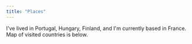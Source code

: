 ```yaml
---
title: "Places"
---
```


I've lived in Portugal, Hungary, Finland, and I'm currently based in France. Map of visited countries is below.

<link rel="stylesheet" href="https://unpkg.com/leaflet/dist/leaflet.css" />
<script src="https://unpkg.com/leaflet/dist/leaflet.js"></script>
<div id="map"></div>
<script>
    var visited = ["PRT","ESP","LUX","ITA","HUN","MKD","KOS","SVK","POL","BIH",
    "HRV","SVN","SRB","FRA","DEU","AUT","CZE","UKR","MDA","ROU","BGR","ALB","MNE",
    "CHL","GBR","VAT","DNK","SWE","CHE","IND","LKA","FIN","EST"];
    var map = L.map('map', { 
        zoomControl: false,
        attributionControl: false
    })
    map.fitBounds([[-30, -70], [60, 100]]);
    function style(feature) {
        return {
            fillColor: (visited.includes(feature.properties.adm0_a3) 
                ? '#03c8ff' 
                : '#606060'),
            weight: 1,
            opacity: 1,
            color: 'white',
            fillOpacity: 1
        };
    }        
    var myCustomStyle = {
        stroke: false,
        fill: true,
        fillColor: '#fff',
        fillOpacity: 1
    }
    fetch('https://d2ad6b4ur7yvpq.cloudfront.net/naturalearth-3.3.0/ne_110m_admin_0_countries.geojson')
        .then(response => response.json())
        .then(data => L.geoJson(data, { style: style }).addTo(map))
</script>